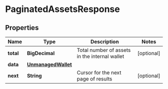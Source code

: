

# PaginatedAssetsResponse


## Properties

| Name | Type | Description | Notes |
|------------ | ------------- | ------------- | -------------|
|**total** | **BigDecimal** | Total number of assets in the internal wallet |  [optional] |
|**data** | [**UnmanagedWallet**](UnmanagedWallet.md) |  |  |
|**next** | **String** | Cursor for the next page of results |  [optional] |



